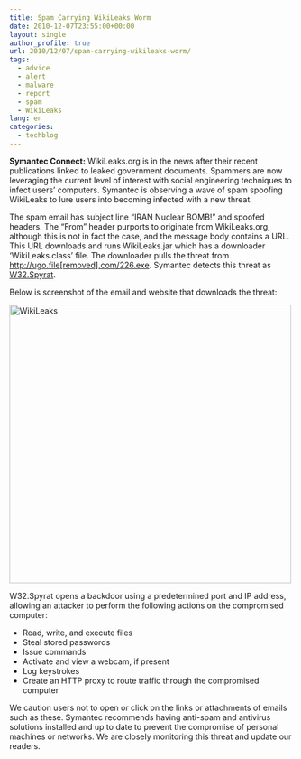```yaml
---
title: Spam Carrying WikiLeaks Worm
date: 2010-12-07T23:55:00+00:00
layout: single
author_profile: true
url: 2010/12/07/spam-carrying-wikileaks-worm/
tags:
  - advice
  - alert
  - malware
  - report
  - spam
  - WikiLeaks
lang: en
categories: 
  - techblog
---
```

**Symantec Connect:** WikiLeaks.org is in the news after their recent publications linked to leaked government documents. Spammers are now leveraging the current level of interest with social engineering techniques to infect users’ computers. Symantec is observing a wave of spam spoofing WikiLeaks to lure users into becoming infected with a new threat.

The spam email has subject line “IRAN Nuclear BOMB!” and spoofed headers. The “From” header purports to originate from WikiLeaks.org, although this is not in fact the case, and the message body contains a URL. This URL downloads and runs WikiLeaks.jar which has a downloader ‘WikiLeaks.class’ file. The downloader pulls the threat from http://ugo.file[removed].com/226.exe. Symantec detects this threat as [W32.Spyrat](http://www.symantec.com/security_response/writeup.jsp?docid=2010-011211-1602-99&tabid=2).

Below is screenshot of the email and website that downloads the threat:

[<img title="WikiLeaks" border="0" alt="WikiLeaks" src="http://lh5.ggpht.com/_vaUVXcmC3OI/TP7CZ-4_yrI/AAAAAAAADcE/hxAO98LFWPU/WikiLeaks_thumb%5B2%5D.jpg?imgmax=800" width="500" height="493" />](http://lh5.ggpht.com/_vaUVXcmC3OI/TP7CWkbUIaI/AAAAAAAADcA/CA_CViCY1ps/s1600-h/WikiLeaks%5B4%5D.jpg)

W32.Spyrat opens a backdoor using a predetermined port and IP address, allowing an attacker to perform the following actions on the compromised computer:

  * Read, write, and execute files 
  * Steal stored passwords 
  * Issue commands 
  * Activate and view a webcam, if present 
  * Log keystrokes 
  * Create an HTTP proxy to route traffic through the compromised computer

We caution users not to open or click on the links or attachments of emails such as these. Symantec recommends having anti-spam and antivirus solutions installed and up to date to prevent the compromise of personal machines or networks. We are closely monitoring this threat and update our readers.